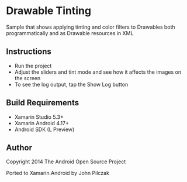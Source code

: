 Drawable Tinting
==============

Sample that shows applying tinting and color filters to Drawables both programmatically and as Drawable resources in XML

Instructions
------------

* Run the project
* Adjust the sliders and tint mode and see how it affects the images on the screen
* To see the log output, tap the Show Log button

Build Requirements
------------------
* Xamarin Studio 5.3+
* Xamarin Android 4.17+
* Android SDK (L Preview)

Author
------ 
Copyright 2014 The Android Open Source Project

Ported to Xamarin.Android by John Pilczak
